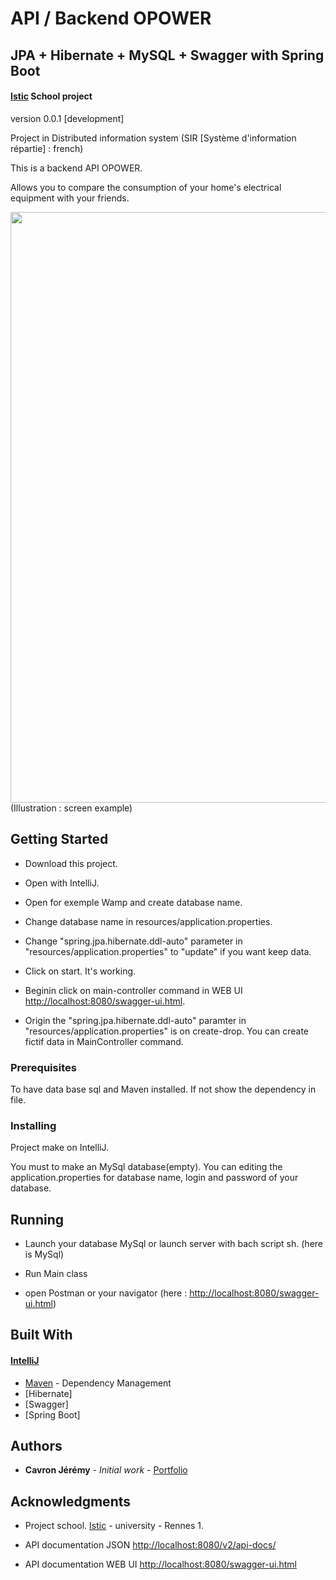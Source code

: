 # API / Backend OPOWER
## JPA + Hibernate + MySQL + Swagger with Spring Boot
#### [Istic](https://istic.univ-rennes1.fr/) School project

version 0.0.1 [development]

Project in Distributed information system (SIR [Système d'information répartie] : french)

This is a backend API OPOWER.

Allows you to compare the consumption of your home's electrical equipment with your friends.

<img src="https://user-images.githubusercontent.com/8668325/36869768-3365deca-1d9d-11e8-8bd9-0fbdcf0519aa.PNG" width="1039" height="945">
(Illustration : screen example)

## Getting Started

- Download this project. 
- Open with IntelliJ.
- Open for exemple Wamp and create database name.
- Change database name in resources/application.properties.
- Change "spring.jpa.hibernate.ddl-auto" parameter in "resources/application.properties" to "update" if you want keep data. 
- Click on start. It's working.
- Beginin click on main-controller command in WEB UI [http://localhost:8080/swagger-ui.html](http://localhost:8080/swagger-ui.html).

- Origin the "spring.jpa.hibernate.ddl-auto" paramter in "resources/application.properties" is on create-drop. You can create fictif data in MainController command.

### Prerequisites

To have data base sql and Maven installed. If not show the dependency in file.


### Installing

Project make on IntelliJ.

You must to make an MySql database(empty). You can editing the application.properties for database name, login and password of your database.


## Running

- Launch your database MySql or launch server with bach script sh. (here is MySql)

- Run Main class

- open Postman or your navigator (here : [http://localhost:8080/swagger-ui.html](http://localhost:8080/swagger-ui.html))

## Built With

#### [IntelliJ](https://www.jetbrains.com/idea/)

* [Maven](https://maven.apache.org/) - Dependency Management
* [Hibernate]
* [Swagger]
* [Spring Boot]


## Authors

* **Cavron Jérémy** - *Initial work* - [Portfolio](http://www.dbs.bzh/portfolio)


## Acknowledgments

* Project school. [Istic](https://istic.univ-rennes1.fr/) - university - Rennes 1.

* API documentation JSON [http://localhost:8080/v2/api-docs/](http://localhost:8080/v2/api-docs)
* API documentation WEB UI [http://localhost:8080/swagger-ui.html](http://localhost:8080/swagger-ui.html)